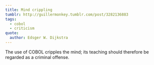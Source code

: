```yaml
---
title: Mind crippling
tumblr: http://guillermonkey.tumblr.com/post/3282136883
tags:
  - cobol
  - criticism
quote:
  author: Edsger W. Dijkstra
---
```


The use of COBOL cripples the mind; its teaching should therefore be regarded as a criminal offense.
